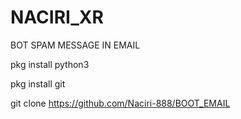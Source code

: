# NACIRI_XR

BOT SPAM MESSAGE IN EMAIL

pkg install python3

pkg install git

git clone https://github.com/Naciri-888/BOOT_EMAIL

